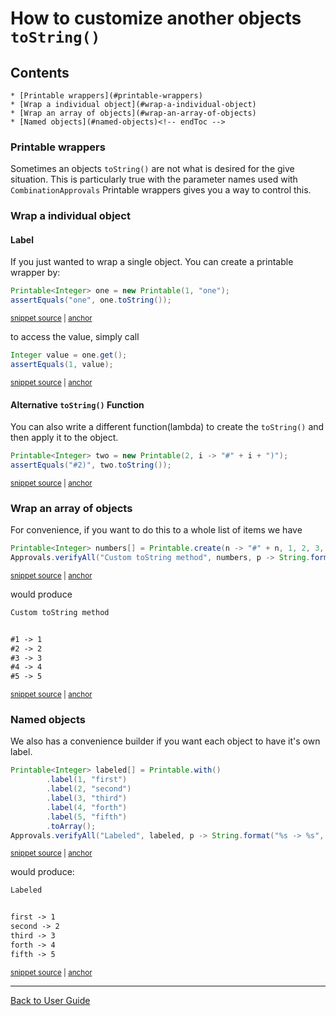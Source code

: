 <!--
GENERATED FILE - DO NOT EDIT
This file was generated by [MarkdownSnippets](https://github.com/SimonCropp/MarkdownSnippets).
Source File: /approvaltests/docs/how_to/mdsource/PrintableWrappers.source.md
To change this file edit the source file and then run MarkdownSnippets.
-->

<a id="top"></a>

# How to customize another objects `toString()` 
<!-- toc -->
## Contents

    * [Printable wrappers](#printable-wrappers)
    * [Wrap a individual object](#wrap-a-individual-object)
    * [Wrap an array of objects](#wrap-an-array-of-objects)
    * [Named objects](#named-objects)<!-- endToc -->

### Printable wrappers

Sometimes an objects `toString()` are not what is desired for the give situation. This is particularly true with the parameter names used with `CombinationApprovals` 
Printable wrappers gives you a way to control this.

### Wrap a individual object
#### Label

If you just wanted to wrap a single object. You can create a printable wrapper by:
 
<!-- snippet: printable_single_label -->
<a id='snippet-printable_single_label'></a>
```java
Printable<Integer> one = new Printable(1, "one");
assertEquals("one", one.toString());
```
<sup><a href='/approvaltests-tests/src/test/java/org/approvaltests/combinations/PrintableTest.java#L16-L19' title='Snippet source file'>snippet source</a> | <a href='#snippet-printable_single_label' title='Start of snippet'>anchor</a></sup>
<!-- endSnippet -->

to access the value, simply call

<!-- snippet: printable_access -->
<a id='snippet-printable_access'></a>
```java
Integer value = one.get();
assertEquals(1, value);
```
<sup><a href='/approvaltests-tests/src/test/java/org/approvaltests/combinations/PrintableTest.java#L20-L23' title='Snippet source file'>snippet source</a> | <a href='#snippet-printable_access' title='Start of snippet'>anchor</a></sup>
<!-- endSnippet -->

#### Alternative `toString()` Function

You can also write a different function(lambda) to create the `toString()` and then apply it to the object.

<!-- snippet: printable_single_lambda -->
<a id='snippet-printable_single_lambda'></a>
```java
Printable<Integer> two = new Printable(2, i -> "#" + i + ")");
assertEquals("#2)", two.toString());
```
<sup><a href='/approvaltests-tests/src/test/java/org/approvaltests/combinations/PrintableTest.java#L24-L27' title='Snippet source file'>snippet source</a> | <a href='#snippet-printable_single_lambda' title='Start of snippet'>anchor</a></sup>
<!-- endSnippet -->

### Wrap an array of objects

For convenience, if you want to do this to a whole list of items we have 

<!-- snippet: printable_array_lambda -->
<a id='snippet-printable_array_lambda'></a>
```java
Printable<Integer> numbers[] = Printable.create(n -> "#" + n, 1, 2, 3, 4, 5);
Approvals.verifyAll("Custom toString method", numbers, p -> String.format("%s -> %s", p, p.get()));
```
<sup><a href='/approvaltests-tests/src/test/java/org/approvaltests/combinations/PrintableTest.java#L38-L41' title='Snippet source file'>snippet source</a> | <a href='#snippet-printable_array_lambda' title='Start of snippet'>anchor</a></sup>
<!-- endSnippet -->

would produce

<!-- snippet: PrintableTest.testCreate.approved.txt -->
<a id='snippet-PrintableTest.testCreate.approved.txt'></a>
```txt
Custom toString method


#1 -> 1
#2 -> 2
#3 -> 3
#4 -> 4
#5 -> 5
```
<sup><a href='/approvaltests-tests/src/test/java/org/approvaltests/combinations/PrintableTest.testCreate.approved.txt#L1-L8' title='Snippet source file'>snippet source</a> | <a href='#snippet-PrintableTest.testCreate.approved.txt' title='Start of snippet'>anchor</a></sup>
<!-- endSnippet -->

### Named objects 

We also has a convenience builder if you want each object to have it's own label.

<!-- snippet: printable_array_labels -->
<a id='snippet-printable_array_labels'></a>
```java
Printable<Integer> labeled[] = Printable.with()
        .label(1, "first")
        .label(2, "second")
        .label(3, "third")
        .label(4, "forth")
        .label(5, "fifth")
        .toArray();
Approvals.verifyAll("Labeled", labeled, p -> String.format("%s -> %s", p, p.get()));
```
<sup><a href='/approvaltests-tests/src/test/java/org/approvaltests/combinations/PrintableTest.java#L46-L55' title='Snippet source file'>snippet source</a> | <a href='#snippet-printable_array_labels' title='Start of snippet'>anchor</a></sup>
<!-- endSnippet -->

would produce:

<!-- snippet: PrintableTest.testLabels.approved.txt -->
<a id='snippet-PrintableTest.testLabels.approved.txt'></a>
```txt
Labeled


first -> 1
second -> 2
third -> 3
forth -> 4
fifth -> 5
```
<sup><a href='/approvaltests-tests/src/test/java/org/approvaltests/combinations/PrintableTest.testLabels.approved.txt#L1-L8' title='Snippet source file'>snippet source</a> | <a href='#snippet-PrintableTest.testLabels.approved.txt' title='Start of snippet'>anchor</a></sup>
<!-- endSnippet -->


---

[Back to User Guide](../README.md#top)
